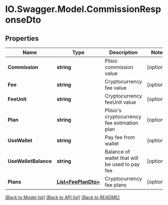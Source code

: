 # IO.Swagger.Model.CommissionResponseDto
## Properties

Name | Type | Description | Notes
------------ | ------------- | ------------- | -------------
**Commission** | **string** | Plisio commission value | [optional] 
**Fee** | **string** | Cryptocurrency fee value | [optional] 
**FeeUnit** | **string** | Cryptocurrency feeUnit value | [optional] 
**Plan** | **string** | Plisio&#x27;s cryptocurrency fee estimation plan | [optional] 
**UseWallet** | **string** | Pay fee from wallet | [optional] 
**UseWalletBalance** | **string** | Balance of wallet that will be used to pay fee | [optional] 
**Plans** | [**List&lt;FeePlanDto&gt;**](FeePlanDto.md) | Cryptocurrency fee plans | [optional] 

[[Back to Model list]](../README.md#documentation-for-models) [[Back to API list]](../README.md#documentation-for-api-endpoints) [[Back to README]](../README.md)

